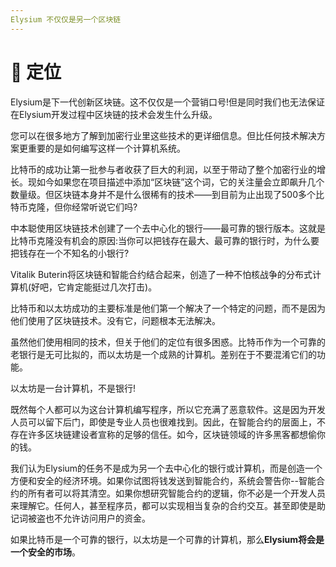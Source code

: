 ```yaml
---
Elysium 不仅仅是另一个区块链
---
```


# 📌 定位

Elysium是下一代创新区块链。这不仅仅是一个营销口号!但是同时我们也无法保证在Elysium开发过程中区块链的技术会发生什么升级。

您可以在很多地方了解到加密行业里这些技术的更详细信息。但比任何技术解决方案更重要的是如何编写这样一个计算机系统。

比特币的成功让第一批参与者收获了巨大的利润，以至于带动了整个加密行业的增长。现如今如果您在项目描述中添加“区块链”这个词，它的关注量会立即飙升几个数量级。但区块链本身并不是什么很稀有的技术——到目前为止出现了500多个比特币克隆，但你经常听说它们吗?

中本聪使用区块链技术创建了一个去中心化的银行——最可靠的银行版本。这就是比特币克隆没有机会的原因:当你可以把钱存在最大、最可靠的银行时，为什么要把钱存在一个不知名的小银行?

Vitalik Buterin将区块链和智能合约结合起来，创造了一种不怕核战争的分布式计算机(好吧，它肯定能挺过几次打击)。

比特币和以太坊成功的主要标准是他们第一个解决了一个特定的问题，而不是因为他们使用了区块链技术。没有它，问题根本无法解决。

虽然他们使用相同的技术，但关于他们的定位有很多困惑。比特币作为一个可靠的老银行是无可比拟的，而以太坊是一个成熟的计算机。差别在于不要混淆它们的功能。

以太坊是一台计算机，不是银行!

既然每个人都可以为这台计算机编写程序，所以它充满了恶意软件。这是因为开发人员可以留下后门，即使是专业人员也很难找到。因此，在智能合约的层面上，不存在许多区块链建设者宣称的足够的信任。如今，区块链领域的许多黑客都想偷你的钱。

我们认为Elysium的任务不是成为另一个去中心化的银行或计算机，而是创造一个方便和安全的经济环境。如果你试图将钱发送到智能合约，系统会警告你--智能合约的所有者可以将其清空。如果你想研究智能合约的逻辑，你不必是一个开发人员来理解它。任何人，甚至程序员，都可以实现相当复杂的合约交互。甚至即使是助记词被盗也不允许访问用户的资金。

如果比特币是一个可靠的银行，以太坊是一个可靠的计算机，那么**Elysium将会是一个安全的市场**。

